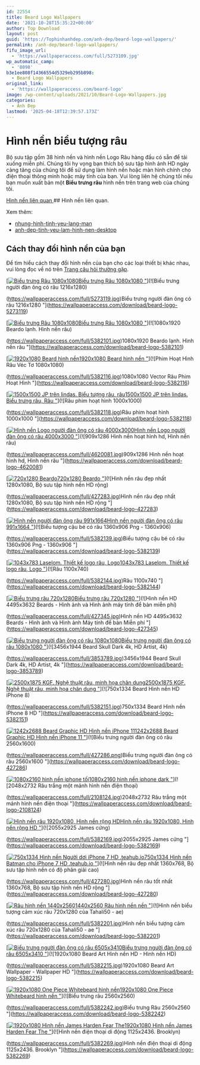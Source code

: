 ```yaml
---
id: 22554
title: Beard Logo Wallpapers
date: '2021-10-28T15:35:22+00:00'
author: Top Download
layout: post
guid: 'https://Tophinhanhdep.com/anh-dep/beard-logo-wallpapers/'
permalink: /anh-dep/beard-logo-wallpapers/
fifu_image_url:
  - 'https://wallpaperaccess.com/full/5273109.jpg'
wp_automatic_camp:
  - '8098'
b3e1ee808f14366554d5329eb295b898:
  - Beard Logo Wallpapers
original_link:
  - 'https://wallpaperaccess.com/beard-logo'
image: /wp-content/uploads/2021/10/Beard-Logo-Wallpapers.jpg
categories:
  - Ảnh Đẹp
lastmod: '2025-04-18T12:39:57.173Z'
---
```

# Hình nền biểu tượng râu

Bộ sưu tập gồm 38 hình nền và hình nền Logo Râu hàng đầu có sẵn để tải xuống miễn phí. Chúng tôi hy vọng bạn thích bộ sưu tập hình ảnh HD ngày càng tăng của chúng tôi để sử dụng làm hình nền hoặc màn hình chính cho điện thoại thông minh hoặc máy tính của bạn. Vui lòng liên hệ chúng tôi nếu bạn muốn xuất bản một **Biểu trưng râu** hình nền trên trang web của chúng tôi.

[Hình nền liên quan ](#related) ## Hình nền liên quan.

   
 Xem thêm:

   
- [nhung-hinh-tinh-yeu-lang-man](https://tophinhanhdep.com/anh-tinh-yeu/nhung-hinh-tinh-yeu-lang-man/)
- [anh-dep-tinh-yeu-lam-hinh-nen-desktop](https://tophinhanhdep.com/anh-tinh-yeu/anh-dep-tinh-yeu-lam-hinh-nen-desktop/)

## Cách thay đổi hình nền của bạn

Để tìm hiểu cách thay đổi hình nền của bạn cho các loại thiết bị khác nhau, vui lòng đọc về nó trên [Trang câu hỏi thường gặp](https://tophinhanhdep.com/faq/).

  
[[![Biểu trưng Râu 1080x1080](https://wallpaperaccess.com/full/5273109.jpg)Biểu trưng Râu 1080x1080 "](https://wallpaperaccess.com/download/beard-logo-5273109)](![Biểu trưng người đàn ông có râu 1216x1280)

(https://wallpaperaccess.com/full/5273119.jpg)Biểu trưng người đàn ông có râu 1216x1280 "](https://wallpaperaccess.com/download/beard-logo-5273119)

[[![Biểu trưng Râu 1080x1080](https://wallpaperaccess.com/full/5382099.jpg)Biểu trưng Râu 1080x1080 "](https://wallpaperaccess.com/download/beard-logo-5382099)](![1080x1920 Beardo lạnh.  Hình nền râu)

(https://wallpaperaccess.com/full/5382101.jpg)1080x1920 Beardo lạnh. Hình nền râu "](https://wallpaperaccess.com/download/beard-logo-5382101)

[[![1920x1080 Beard hình nền](https://wallpaperaccess.com/full/427318.jpg)1920x1080 Beard hình nền "](https://wallpaperaccess.com/download/beard-logo-427318)](![Phim Hoạt Hình Râu Véc Tơ 1080x1080)

(https://wallpaperaccess.com/full/5382116.jpg)1080x1080 Vector Râu Phim Hoạt Hình "](https://wallpaperaccess.com/download/beard-logo-5382116)

[[![1500x1500 JP trên lindas.  Biểu tượng râu, râu](https://wallpaperaccess.com/full/5382117.png)1500x1500 JP trên lindas. Biểu trưng râu, Râu "](https://wallpaperaccess.com/download/beard-logo-5382117)](![Râu phim hoạt hình 1000x1000)

(https://wallpaperaccess.com/full/5382118.jpg)Râu phim hoạt hình 1000x1000 "](https://wallpaperaccess.com/download/beard-logo-5382118)

[[![Hình nền Logo người đàn ông có râu 4000x3000](https://wallpaperaccess.com/full/5382119.jpg)Hình nền Logo người đàn ông có râu 4000x3000 "](https://wallpaperaccess.com/download/beard-logo-5382119)](![909x1286 Hình nền hoạt hình hd, Hình nền râu)

(https://wallpaperaccess.com/full/4620081.jpg)909x1286 Hình nền hoạt hình hd, Hình nền râu "](https://wallpaperaccess.com/download/beard-logo-4620081)

[[![720x1280 Beardo](https://wallpaperaccess.com/full/5382121.jpg)720x1280 Beardo "](https://wallpaperaccess.com/download/beard-logo-5382121)](![Hình nền râu đẹp nhất 1280x1080, Bộ sưu tập hình nền HD rộng)

(https://wallpaperaccess.com/full/427283.jpg)Hình nền râu đẹp nhất 1280x1080, Bộ sưu tập hình nền HD rộng "](https://wallpaperaccess.com/download/beard-logo-427283)

[[![Hình nền người đàn ông râu 991x1664](https://wallpaperaccess.com/full/4620094.jpg)Hình nền người đàn ông có râu 991x1664 "](https://wallpaperaccess.com/download/beard-logo-4620094)](![Biểu tượng cậu bé có râu 1360x906 Png - 1360x906)

(https://wallpaperaccess.com/full/5382139.jpg)Biểu tượng cậu bé có râu 1360x906 Png - 1360x906 "](https://wallpaperaccess.com/download/beard-logo-5382139)

[[![1043x783 Laselom.  Thiết kế logo râu, Logo](https://wallpaperaccess.com/full/5382143.png)1043x783 Laselom. Thiết kế logo râu, Logo "](https://wallpaperaccess.com/download/beard-logo-5382143)](![Râu 1100x740)

(https://wallpaperaccess.com/full/5382144.jpg)Râu 1100x740 "](https://wallpaperaccess.com/download/beard-logo-5382144)

[[![Biểu trưng râu 720x1280](https://wallpaperaccess.com/full/5382145.jpg)Biểu trưng râu 720x1280 "](https://wallpaperaccess.com/download/beard-logo-5382145)](![Hình nền HD 4495x3632 Beards - Hình ảnh và Hình ảnh máy tính để bàn miễn phí)

(https://wallpaperaccess.com/full/427345.jpg)Hình nền HD 4495x3632 Beards - Hình ảnh và Hình ảnh Máy tính để bàn Miễn phí "](https://wallpaperaccess.com/download/beard-logo-427345)

[[![Biểu trưng người đàn ông có râu 1080x1080](https://wallpaperaccess.com/full/5382147.jpg)Biểu trưng người đàn ông có râu 1080x1080 "](https://wallpaperaccess.com/download/beard-logo-5382147)](![3456x1944 Beard Skull Dark 4k, HD Artist, 4k)

(https://wallpaperaccess.com/full/3853789.jpg)3456x1944 Beard Skull Dark 4k, HD Artist, 4k "](https://wallpaperaccess.com/download/beard-logo-3853789)

[[![2500x1875 KGF.  Nghệ thuật râu, minh họa chân dung](https://wallpaperaccess.com/full/1132942.jpg)2500x1875 KGF. Nghệ thuật râu, minh họa chân dung "](https://wallpaperaccess.com/download/beard-logo-1132942)](![750x1334 Beard Hình nền HD iPhone 8)

(https://wallpaperaccess.com/full/5382151.jpg)750x1334 Beard Hình nền iPhone 8 HD "](https://wallpaperaccess.com/download/beard-logo-5382151)

[[![1242x2688 Beard Graphic HD Hình nền iPhone 11](https://wallpaperaccess.com/full/5382155.jpg)1242x2688 Beard Graphic HD Hình nền iPhone 11 "](https://wallpaperaccess.com/download/beard-logo-5382155)](![Biểu trưng người đàn ông có râu 2560x1600)

(https://wallpaperaccess.com/full/427286.png)Biểu trưng người đàn ông có râu 2560x1600 "](https://wallpaperaccess.com/download/beard-logo-427286)

[[![1080x2160 hình nền iphone tối](https://wallpaperaccess.com/full/5382165.jpg)1080x2160 hình nền iphone dark "](https://wallpaperaccess.com/download/beard-logo-5382165)](![2048x2732 Râu trắng một mảnh hình nền điện thoại)

(https://wallpaperaccess.com/full/2108124.jpg)2048x2732 Râu trắng một mảnh hình nền điện thoại "](https://wallpaperaccess.com/download/beard-logo-2108124)

[[![Hình nền râu 1920x1080, Hình nền rộng HD](https://wallpaperaccess.com/full/427312.jpg)Hình nền râu 1920x1080, Hình nền rộng HD "](https://wallpaperaccess.com/download/beard-logo-427312)](![2055x2925 James cứng)

(https://wallpaperaccess.com/full/5382169.jpg)2055x2925 James cứng "](https://wallpaperaccess.com/download/beard-logo-5382169)

[[![750x1334 Hình nền Người dơi iPhone 7 HD .teahub.io](https://wallpaperaccess.com/full/5382172.jpg)750x1334 Hình nền Batman cho iPhone 7 HD .teahub.io "](https://wallpaperaccess.com/download/beard-logo-5382172)](![Hình nền râu đẹp nhất 1360x768, Bộ sưu tập hình nền có độ phân giải cao)

(https://wallpaperaccess.com/full/427280.jpg)Hình nền râu tốt nhất 1360x768, Bộ sưu tập hình nền HD rộng "](https://wallpaperaccess.com/download/beard-logo-427280)

[[![Râu hình nền 1440x2560](https://wallpaperaccess.com/full/5382197.jpg)1440x2560 Râu hình nền nền "](https://wallpaperaccess.com/download/beard-logo-5382197)](![Hình nền biểu tượng cảm xúc râu 720x1280 của Tahali50 - ae)

(https://wallpaperaccess.com/full/5382201.jpg)Hình nền biểu tượng cảm xúc râu 720x1280 của Tahali50 - ae "](https://wallpaperaccess.com/download/beard-logo-5382201)

[[![Biểu trưng người đàn ông có râu 6505x3410](https://wallpaperaccess.com/full/427324.jpg)Biểu trưng người đàn ông có râu 6505x3410 "](https://wallpaperaccess.com/download/beard-logo-427324)](![1920x1080 Beard Art Hình nền HD - Hình nền HD)

(https://wallpaperaccess.com/full/5382215.jpg)1920x1080 Beard Art Wallpaper - Wallpaper HD "](https://wallpaperaccess.com/download/beard-logo-5382215)

[[![1920x1080 One Piece Whitebeard hình nền](https://wallpaperaccess.com/full/1328828.jpg)1920x1080 One Piece Whitebeard hình nền "](https://wallpaperaccess.com/download/beard-logo-1328828)](![Biểu trưng râu 2560x2560)

(https://wallpaperaccess.com/full/5382242.jpg)Biểu trưng Râu 2560x2560 "](https://wallpaperaccess.com/download/beard-logo-5382242)

[[![1920x1080 Hình nền James Harden Fear The](https://wallpaperaccess.com/full/3930396.jpg)1920x1080 Hình nền James Harden Fear The "](https://wallpaperaccess.com/download/beard-logo-3930396)](![Hình nền điện thoại di động 1125x2436.  Brooklyn)

(https://wallpaperaccess.com/full/5382269.jpg)Hình nền điện thoại di động 1125x2436. Brooklyn "](https://wallpaperaccess.com/download/beard-logo-5382269)
